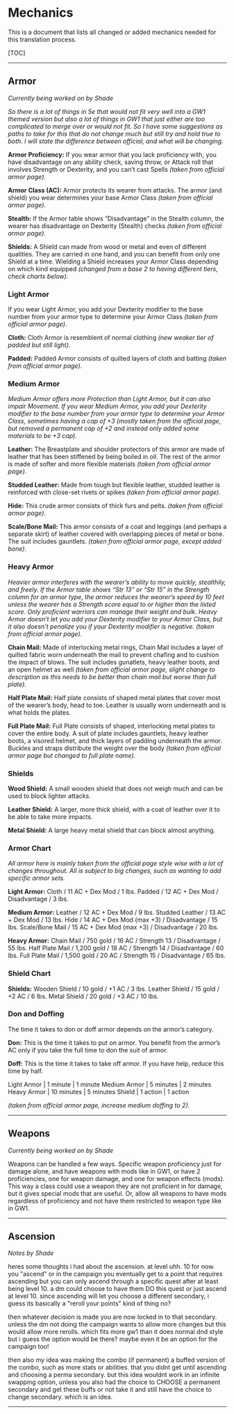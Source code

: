 # Mechanics

This is a document that lists all changed or added mechanics needed for this translation process.

[TOC]

----------

## Armor

*Currently being worked on by Shade*

*So there is a lot of things in 5e that would not fit very well into a GW1 themed version but also a lot of things in GW1 that just either are too complicated to merge over or would not fit. So I have some suggestions as paths to take for this that do not change much but still try and hold true to both. I will state the difference between official, and what will be changing.*

**Armor Proficiency:** If you wear armor that you lack proficiency with, you have disadvantage on any ability check, saving throw, or Attack roll that involves Strength or Dexterity, and you can’t cast Spells *(taken from official armor page)*.

**Armor Class (AC):** Armor protects its wearer from attacks. The armor (and shield) you wear determines your base Armor Class *(taken from official armor page)*.

**Stealth:** If the Armor table shows “Disadvantage” in the Stealth column, the wearer has disadvantage on Dexterity (Stealth) checks *(taken from official armor page)*.

**Shields:** A Shield can made from wood or metal and even of different qualities. They are carried in one hand, and you can benefit from only one Shield at a time. Wielding a Shield increases your Armor Class depending on which kind equipped *(changed from a base 2 to having different tiers, check charts below)*.

### Light Armor

If you wear Light Armor, you add your Dexterity modifier to the base number from your armor type to determine your Armor Class *(taken from official armor page)*.

**Cloth:** Cloth Armor is resemblent of normal clothing *(new weaker tier of padded but still light)*.

**Padded:** Padded Armor consists of quilted layers of cloth and batting *(taken from official armor page)*.

### Medium Armor

*Medium Armor offers more Protection than Light Armor, but it can also impair Movement. If you wear Medium Armor, you add your Dexterity modifier to the base number from your armor type to determine your Armor Class, sometimes having a cap of +3 (mostly taken from the official page, but removed a permanent cap of +2 and instead only added some materials to be +3 cap).*

**Leather:** The Breastplate and shoulder protectors of this armor are made of leather that has been stiffened by being boiled in oil. The rest of the armor is made of softer and more flexible materials *(taken from official armor page)*.

**Studded Leather:** Made from tough but flexible leather, studded leather is reinforced with close-set rivets or spikes *(taken from official armor page)*.

**Hid⁠e:** This crude armor consists of thick furs and pelts. *(taken from official armor page)*.

**Scale/Bone M⁠ail:** This armor consists of a coat and leggings (and perhaps a separate skirt) of leather covered with overlapping pieces of metal or bone. The suit includes gauntlets. *(taken from official armor page, except added bone)*.

### Heavy Armor

*Heavier armor interferes with the wearer’s ability to move quickly, stealthily, and freely. If the Armor table shows “Str 13” or “Str 15” in the Strength column for an armor type, the armor reduces the wearer’s speed by 10 feet unless the wearer has a Strength score equal to or higher than the listed score. Only proficient warriors can manage their weight and bulk. Heavy Armor doesn’t let you add your Dexterity modifier to your Armor Class, but it also doesn’t penalize you if your Dexterity modifier is negative. (taken from official armor page).*

**Chain⁠ Mail:** Made of interlocking metal rings, Chain Mail includes a layer of quilted fabric worn underneath the mail to prevent chafing and to cushion the impact of blows. The suit includes gunatlets, heavy leather boots, and an open helmet as well *(taken from official armor page, slight change to description as this needs to be better than chain mail but worse than full plate).*

**Half Plate Mail:** Half plate consists of shaped metal plates that cover most of the wearer’s body, head to toe. Leather is usually worn underneath and is what holds the plates.

**Full Plate Mail:** Full Plate consists of shaped, interlocking metal plates to cover the entire body. A suit of plate includes gauntlets, heavy leather boots, a visored helmet, and thick layers of padding underneath the armor. Buckles and straps distribute the weight over the body *(taken from official armor page but changed to full plate name).*

### Shields

**Wood Shield:** A small wooden shield that does not weigh much and can be used to block lighter attacks.

**Leather Shield:** A larger, more thick shield, with a coat of leather over it to be able to take more impacts.

**Metal Shield:** A large heavy metal shield that can block almost anything.

### Armor Chart

*All armor here is mainly taken from the official page style wise with a lot of changes throughout. All is subject to big changes, such as wanting to add specific armor sets.*

**Light Armor:**
Cloth / 11 AC + Dex Mod / 1 lbs.
Padded / 12 AC + Dex Mod / Disadvantage / 3 lbs.

**Medium Armor:**
Leather / 12 AC + Dex Mod / 9 lbs.
Studded Leather / 13 AC + Dex Mod / 13 lbs.
Hide / 14 AC + Dex Mod (max +3) / Disadvantage / 15 lbs.
Scale/Bone Mail / 15 AC + Dex Mod (max +3) / Disadvantage / 20 lbs.

**Heavy Armor:**
Chain Mail / 750 gold / 16 AC / Strength 13 / Disadvantage / 55 lbs.
Half Plate Mail / 1,200 gold / 18 AC / Strength 14 / Disadvantage / 60 lbs.
Full Plate Mail / 1,500 gold / 20 AC / Strength 15 / Disadvantage / 65 lbs.

### Shield Chart

**Shields:**
Wooden Shield / 10 gold / +1 AC / 3 lbs.
Leather Shield / 15 gold / +2 AC / 6 lbs.
Metal Shield / 20 gold / +3 AC / 10 lbs.

### Don and Doffing

The time it takes to don or doff armor depends on the armor’s category.

**Don:** This is the time it takes to put on armor. You benefit from the armor’s AC only if you take the full time to don the suit of armor.

**Doff:** This is the time it takes to take off armor. If you have help, reduce this time by half.

Light Armor | 1 minute | 1 minute
Medium Armor | 5 minutes | 2 minutes
Heavy Armor | 10 minutes | 5 minutes
Shield | 1 action | 1 action

*(taken from official armor page, increase medium doffing to 2)*.

-------

## Weapons

*Currently being worked on by Shade*

Weapons can be handled a few ways. Specific weapon proficiency just for damage alone, and have weapons with mods like in GW1, or have 2 proficiencies, one for weapon damage, and one for weapon effects (mods). This way a class could use a weapon they are not proficient in for damage, but it gives special mods that are useful. Or, allow all weapons to have mods regardless of proficiency and not have them restricted to weapon type like in GW1.

-------

## Ascension

*Notes by Shade*

heres some thoughts i had about the ascension. at level uhh. 10 for now. you "ascend" or in the campaign you eventually get to a point that requires ascending but you can only ascend through a specific quest after at least being level 10. a dm could choose to have them DO this quest or just ascend at level 10. since ascending will let you choose a different secondary, i guess its basically a "reroll your points" kind of thing no?

then whatever decision is made you are now locked in to that secondary. unless the dm not doing the campaign wants to allow more changes but this would allow more rerolls. which fits more gw1 than it does normal dnd style but i guess the option would be there? maybe even it be an option for the campaign too!

then also my idea was making the combo (if permanent) a buffed version of the combo, such as more stats or abilities. that you didnt get until ascending and choosing a perma secondary. but this idea wouldnt work in an infinite swapping option, unless you also had the choice to CHOOSE a permanent secondary and get these buffs or not take it and still have the choice to change secondary. which is an idea.

--------

